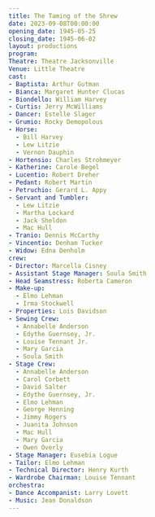 ```yaml
---
title: The Taming of the Shrew
date: 2023-09-08T00:00:00
opening_date: 1945-05-25
closing_date: 1945-06-02
layout: productions
program:
Theatre: Theatre Jacksonville
Venue: Little Theatre
cast:
- Baptista: Arthur Gutman
- Bianca: Margaret Hunter Clucas
- Biondello: William Harvey
- Curtis: Jerry McWilliams
- Dancer: Estelle Slager
- Grumio: Rocky Demopolous
- Horse:
  - Bill Harvey
  - Lew Litzie
  - Vernon Dauphin
- Hortensio: Charles Strohmeyer
- Katherine: Carole Begel
- Lucentio: Robert Dreher
- Pedant: Robert Martin
- Petruchio: Gerard L. Appy
- Servant and Tumbler:
  - Lew Litzie
  - Martha Lockard
  - Jack Sheldon
  - Mac Hull
- Tranio: Dennis McCarthy
- Vincentio: Denham Tucker
- Widow: Edna Denholm
crew:
- Director: Marcella Cisney
- Assistant Stage Manager: Soula Smith
- Head Seamstress: Roberta Cameron
- Make-up:
  - Elmo Lehman
  - Irma Stockwell
- Properties: Lois Davidson
- Sewing Crew:
  - Annabelle Anderson
  - Edythe Guernsey, Jr.
  - Louise Tennant Jr.
  - Mary Garcia
  - Soula Smith
- Stage Crew:
  - Annabelle Anderson
  - Carol Corbett
  - David Salter
  - Edythe Guernsey, Jr.
  - Elmo Lehman
  - George Henning
  - Jimmy Rogers
  - Juanita Johnson
  - Mac Hull
  - Mary Garcia
  - Owen Overly
- Stage Manager: Eusebia Logue
- Tailor: Elmo Lehman
- Technical Director: Henry Kurth
- Wardrobe Chairman: Louise Tennant
orchestra:
- Dance Accompanist: Larry Lovett
- Music: Jean Donaldson
---
```


